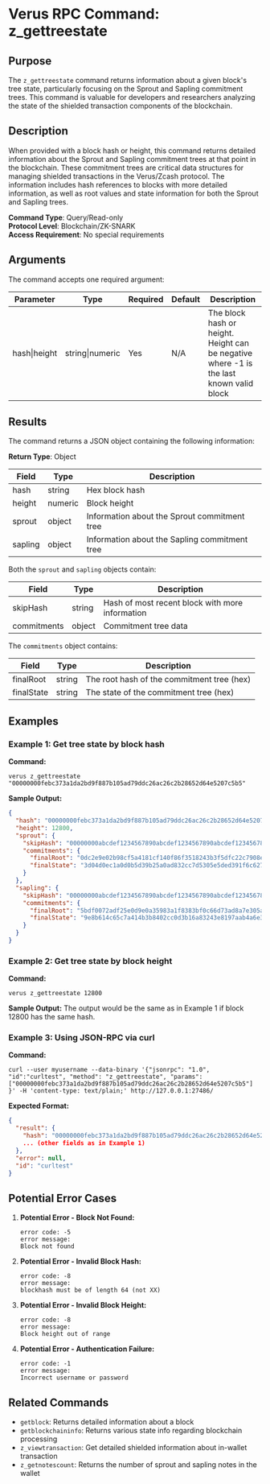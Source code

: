 # Verus RPC Command: z_gettreestate

## Purpose
The `z_gettreestate` command returns information about a given block's tree state, particularly focusing on the Sprout and Sapling commitment trees. This command is valuable for developers and researchers analyzing the state of the shielded transaction components of the blockchain.

## Description
When provided with a block hash or height, this command returns detailed information about the Sprout and Sapling commitment trees at that point in the blockchain. These commitment trees are critical data structures for managing shielded transactions in the Verus/Zcash protocol. The information includes hash references to blocks with more detailed information, as well as root values and state information for both the Sprout and Sapling trees.

**Command Type**: Query/Read-only  
**Protocol Level**: Blockchain/ZK-SNARK  
**Access Requirement**: No special requirements

## Arguments
The command accepts one required argument:

| Parameter | Type | Required | Default | Description |
|-----------|------|----------|---------|-------------|
| hash\|height | string\|numeric | Yes | N/A | The block hash or height. Height can be negative where -1 is the last known valid block |

## Results
The command returns a JSON object containing the following information:

**Return Type**: Object

| Field | Type | Description |
|-------|------|-------------|
| hash | string | Hex block hash |
| height | numeric | Block height |
| sprout | object | Information about the Sprout commitment tree |
| sapling | object | Information about the Sapling commitment tree |

Both the `sprout` and `sapling` objects contain:

| Field | Type | Description |
|-------|------|-------------|
| skipHash | string | Hash of most recent block with more information |
| commitments | object | Commitment tree data |

The `commitments` object contains:

| Field | Type | Description |
|-------|------|-------------|
| finalRoot | string | The root hash of the commitment tree (hex) |
| finalState | string | The state of the commitment tree (hex) |

## Examples

### Example 1: Get tree state by block hash

**Command:**
```
verus z_gettreestate "00000000febc373a1da2bd9f887b105ad79ddc26ac26c2b28652d64e5207c5b5"
```

**Sample Output:**
```json
{
  "hash": "00000000febc373a1da2bd9f887b105ad79ddc26ac26c2b28652d64e5207c5b5",
  "height": 12800,
  "sprout": {
    "skipHash": "00000000abcdef1234567890abcdef1234567890abcdef1234567890abcdef12",
    "commitments": {
      "finalRoot": "0dc2e9e02b98cf5a4181cf140f86f3518243b3f5dfc22c7908ea68796f5f6e37",
      "finalState": "3d04d0ec1a0d0b5d39b25a0ad832cc7d5305e5ded391f6c6278ebe5b3aa7c794"
    }
  },
  "sapling": {
    "skipHash": "00000000abcdef1234567890abcdef1234567890abcdef1234567890abcdef34",
    "commitments": {
      "finalRoot": "5bdf0072adf25e0d9e0a35983a1f8383bf0c66d73ad8a7e305a09df03fb730b4",
      "finalState": "9e8b614c65c7a414b3b8402cc0d3b16a83243e8197aab4a6e3c751e7bd16f2ad"
    }
  }
}
```

### Example 2: Get tree state by block height

**Command:**
```
verus z_gettreestate 12800
```

**Sample Output:**
The output would be the same as in Example 1 if block 12800 has the same hash.

### Example 3: Using JSON-RPC via curl

**Command:**
```
curl --user myusername --data-binary '{"jsonrpc": "1.0", "id":"curltest", "method": "z_gettreestate", "params": ["00000000febc373a1da2bd9f887b105ad79ddc26ac26c2b28652d64e5207c5b5"] }' -H 'content-type: text/plain;' http://127.0.0.1:27486/
```

**Expected Format:**
```json
{
  "result": {
    "hash": "00000000febc373a1da2bd9f887b105ad79ddc26ac26c2b28652d64e5207c5b5",
    ... (other fields as in Example 1)
  },
  "error": null,
  "id": "curltest"
}
```

## Potential Error Cases

1. **Potential Error - Block Not Found:**
   ```
   error code: -5
   error message:
   Block not found
   ```

2. **Potential Error - Invalid Block Hash:**
   ```
   error code: -8
   error message:
   blockhash must be of length 64 (not XX)
   ```

3. **Potential Error - Invalid Block Height:**
   ```
   error code: -8
   error message:
   Block height out of range
   ```

4. **Potential Error - Authentication Failure:**
   ```
   error code: -1
   error message:
   Incorrect username or password
   ```

## Related Commands
- `getblock`: Returns detailed information about a block
- `getblockchaininfo`: Returns various state info regarding blockchain processing
- `z_viewtransaction`: Get detailed shielded information about in-wallet transaction
- `z_getnotescount`: Returns the number of sprout and sapling notes in the wallet
